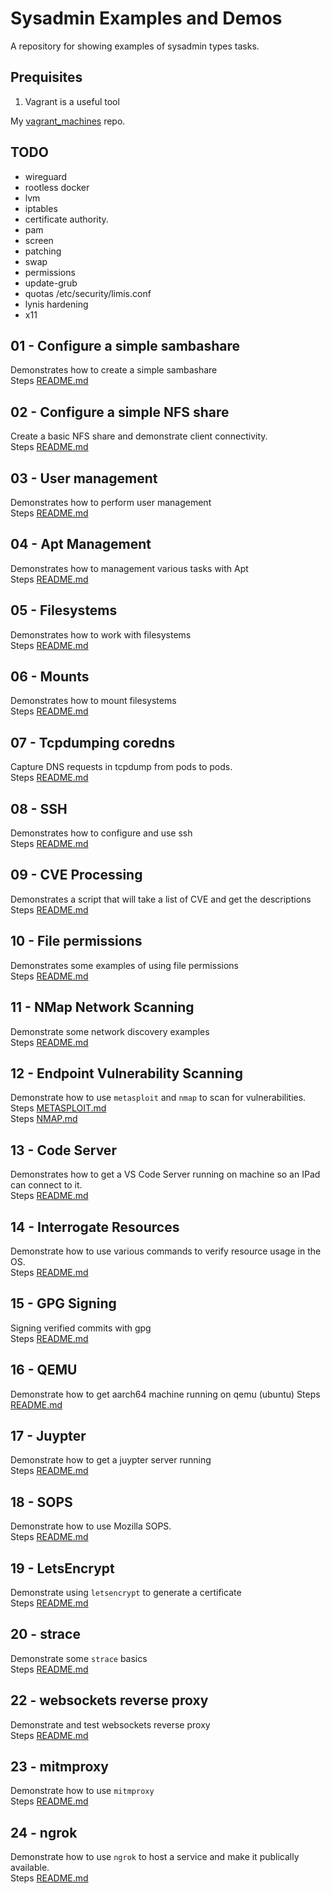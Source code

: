 # Sysadmin Examples and Demos

A repository for showing examples of sysadmin types tasks.

## Prequisites

1. Vagrant is a useful tool  
  
My [vagrant_machines](https://github.com/chrisguest75/vagrant_machines) repo.  

## TODO

* wireguard
* rootless docker
* lvm
* iptables
* certificate authority.
* pam
* screen
* patching
* swap
* permissions
* update-grub
* quotas /etc/security/limis.conf
* lynis hardening
* x11

## 01 - Configure a simple sambashare

Demonstrates how to create a simple sambashare  
Steps [README.md](./01_sambashare/README.md)  

## 02 - Configure a simple NFS share

Create a basic NFS share and demonstrate client connectivity.  
Steps [README.md](./02_nfs_share/README.md)  

## 03 - User management

Demonstrates how to perform user management  
Steps [README.md](./03_usermanagement/README.md)  

## 04 - Apt Management

Demonstrates how to management various tasks with Apt  
Steps [README.md](./04_apt_management/README.md)  

## 05 - Filesystems

Demonstrates how to work with filesystems  
Steps [README.md](./05_filesystems/README.md)  

## 06 - Mounts

Demonstrates how to mount filesystems  
Steps [README.md](./06_mounts/README.md)  

## 07 - Tcpdumping coredns

Capture DNS requests in tcpdump from pods to pods.  
Steps [README.md](./07_coredns_tcpdump/README.md)  

## 08 - SSH

Demonstrates how to configure and use ssh  
Steps [README.md](./08_ssh/README.md)  

## 09 - CVE Processing

Demonstrates a script that will take a list of CVE and get the descriptions  
Steps [README.md](./09_cve_processing/README.md)  

## 10 - File permissions

Demonstrates some examples of using file permissions  
Steps [README.md](./10_file_permissions/README.md)  

## 11 - NMap Network Scanning

Demonstrate some network discovery examples  
Steps [README.md](./11_nmap_scanning/README.md)  

## 12 - Endpoint Vulnerability Scanning

Demonstrate how to use `metasploit` and `nmap` to scan for vulnerabilities.  
Steps [METASPLOIT.md](./12_endpoint_vulnerability_scanning/METASPLOIT.md)  
Steps [NMAP.md](./12_endpoint_vulnerability_scanning/NMAP.md)  

## 13 - Code Server

Demonstrates how to get a VS Code Server running on machine so an IPad can connect to it.  
Steps [README.md](./13_code_server/README.md)  

## 14 - Interrogate Resources

Demonstrate how to use various commands to verify resource usage in the OS.  
Steps [README.md](./14_interrogate_resources/README.md)  

## 15 - GPG Signing

Signing verified commits with gpg  
Steps [README.md](./15_code_server/README.md)  

## 16 - QEMU

Demonstrate how to get aarch64 machine running on qemu (ubuntu)
Steps [README.md](./16_qemu/README.md)  

## 17 - Juypter

Demonstrate how to get a juypter server running  
Steps [README.md](./17_juypter/README.md)  

## 18 - SOPS

Demonstrate how to use Mozilla SOPS.  
Steps [README.md](./18_sops/README.md)  

## 19 - LetsEncrypt

Demonstrate using `letsencrypt` to generate a certificate  
Steps [README.md](./19_letsencrypt/README.md)  

## 20 - strace

Demonstrate some `strace` basics  
Steps [README.md](./20_strace/README.md)  

## 22 - websockets reverse proxy

Demonstrate and test websockets reverse proxy  
Steps [README.md](./22_websockets_reverse_proxy/README.md)  

## 23 - mitmproxy

Demonstrate how to use `mitmproxy`  
Steps [README.md](./23_mitmproxy/README.md)  

## 24 - ngrok

Demonstrate how to use `ngrok` to host a service and make it publically available.  
Steps [README.md](./24_ngrok/README.md)  
